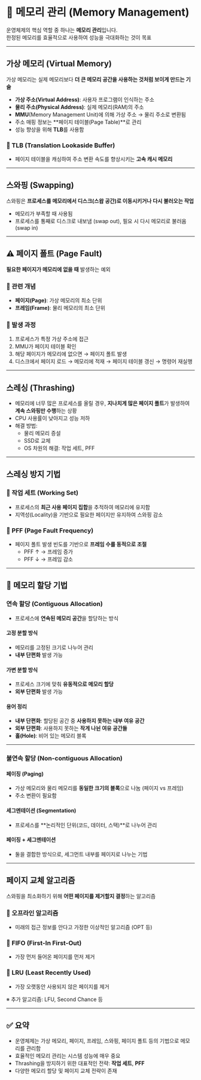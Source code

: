 # 📘 메모리 관리 (Memory Management)

운영체제의 핵심 역할 중 하나는 **메모리 관리**입니다.  
한정된 메모리를 효율적으로 사용하여 성능을 극대화하는 것이 목표

---

## 가상 메모리 (Virtual Memory)

가상 메모리는 실제 메모리보다 **더 큰 메모리 공간을 사용하는 것처럼 보이게 만드는 기술**  
- **가상 주소(Virtual Address)**: 사용자 프로그램이 인식하는 주소  
- **물리 주소(Physical Address)**: 실제 메모리(RAM)의 주소  
- **MMU**(Memory Management Unit)에 의해 가상 주소 → 물리 주소로 변환됨  
- 주소 매핑 정보는 **페이지 테이블(Page Table)**로 관리  
- 성능 향상을 위해 **TLB**를 사용함

### 🔹 TLB (Translation Lookaside Buffer)
- 페이지 테이블을 캐싱하여 주소 변환 속도를 향상시키는 **고속 캐시 메모리**

---

## 스와핑 (Swapping)

스와핑은 **프로세스를 메모리에서 디스크(스왑 공간)로 이동시키거나 다시 불러오는 작업**
- 메모리가 부족할 때 사용됨
- 프로세스를 통째로 디스크로 내보냄 (swap out), 필요 시 다시 메모리로 불러옴 (swap in)

---

## ⚠️ 페이지 폴트 (Page Fault)

**필요한 페이지가 메모리에 없을 때** 발생하는 예외

### 🔹 관련 개념
- **페이지(Page)**: 가상 메모리의 최소 단위
- **프레임(Frame)**: 물리 메모리의 최소 단위

### 🔹 발생 과정
1. 프로세스가 특정 가상 주소에 접근
2. MMU가 페이지 테이블 확인
3. 해당 페이지가 메모리에 없으면 → 페이지 폴트 발생
4. 디스크에서 페이지 로드 → 메모리에 적재 → 페이지 테이블 갱신 → 명령어 재실행

---

## 스레싱 (Thrashing)

- 메모리에 너무 많은 프로세스를 올릴 경우, **지나치게 많은 페이지 폴트**가 발생하여 **계속 스와핑만 수행**하는 상황
- CPU 사용률이 낮아지고 성능 저하
- 해결 방법:
  - 물리 메모리 증설
  - SSD로 교체
  - OS 차원의 해결: 작업 세트, PFF

---

## 스레싱 방지 기법

### 🔹 작업 세트 (Working Set)
- 프로세스의 **최근 사용 페이지 집합**을 추적하여 메모리에 유지함
- 지역성(Locality)을 기반으로 필요한 페이지만 유지하여 스와핑 감소

### 🔹 PFF (Page Fault Frequency)
- 페이지 폴트 발생 빈도를 기반으로 **프레임 수를 동적으로 조절**
  - PFF ↑ → 프레임 증가
  - PFF ↓ → 프레임 감소

---

## 🧩 메모리 할당 기법

### 연속 할당 (Contiguous Allocation)
- 프로세스에 **연속된 메모리 공간**을 할당하는 방식

#### 고정 분할 방식
- 메모리를 고정된 크기로 나누어 관리  
- **내부 단편화** 발생 가능

#### 가변 분할 방식
- 프로세스 크기에 맞춰 **유동적으로 메모리 할당**  
- **외부 단편화** 발생 가능

#### 용어 정리
- **내부 단편화**: 할당된 공간 중 **사용하지 못하는 내부 여유 공간**
- **외부 단편화**: 사용하지 못하는 **작게 나뉜 여유 공간들**
- **홀(Hole)**: 비어 있는 메모리 블록

---

### 불연속 할당 (Non-contiguous Allocation)

#### 페이징 (Paging)
- 가상 메모리와 물리 메모리를 **동일한 크기의 블록**으로 나눔 (페이지 vs 프레임)
- 주소 변환이 필요함

#### 세그멘테이션 (Segmentation)
- 프로세스를 **논리적인 단위(코드, 데이터, 스택)**로 나누어 관리

#### 페이징 + 세그멘테이션
- 둘을 결합한 방식으로, 세그먼트 내부를 페이지로 나누는 기법

---

## 페이지 교체 알고리즘

스와핑을 최소화하기 위해 **어떤 페이지를 제거할지 결정**하는 알고리즘

### 🔹 오프라인 알고리즘
- 미래의 접근 정보를 안다고 가정한 이상적인 알고리즘 (OPT 등)

### 🔹 FIFO (First-In First-Out)
- 가장 먼저 들어온 페이지를 먼저 제거

### 🔹 LRU (Least Recently Used)
- 가장 오랫동안 사용되지 않은 페이지를 제거

※ 추가 알고리즘: LFU, Second Chance 등

---

## ✅ 요약
- 운영체제는 가상 메모리, 페이지, 프레임, 스와핑, 페이지 폴트 등의 기법으로 메모리를 관리함
- 효율적인 메모리 관리는 시스템 성능에 매우 중요
- Thrashing을 방지하기 위한 대표적인 전략: **작업 세트**, **PFF**
- 다양한 메모리 할당 및 페이지 교체 전략이 존재